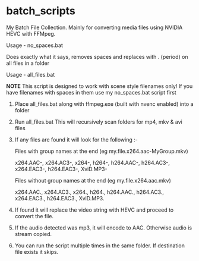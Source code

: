 # batch_scripts
My Batch File Collection. Mainly for converting media files using NVIDIA HEVC with FFMpeg.

Usage - no_spaces.bat

Does exactly what it says, removes spaces and replaces with . (period) on all files in a folder


Usage - all_files.bat

**NOTE** This script is designed to work with scene style filenames only!
If you have filenames with spaces in them use my no_spaces.bat script first

1. Place all_files.bat along with ffmpeg.exe (built with nvenc enabled) into a folder
2. Run all_files.bat This will recursively scan folders for mp4, mkv & avi files
3. If any files are found it will look for the following :-

    Files with group names at the end (eg my.file.x264.aac-MyGroup.mkv)
    
    x264.AAC-, x264.AC3-, x264-, h264-, h264.AAC-, h264.AC3-, x264.EAC3-, h264.EAC3-, XviD.MP3- 
    
    Files without group names at the end (eg my.file.x264.aac.mkv)
    
    x264.AAC., x264.AC3., x264., h264., h264.AAC., h264.AC3., x264.EAC3., h264.EAC3., XviD.MP3.
    
4. If found it will replace the video string with HEVC and proceed to convert the file.
5. If the audio detected was mp3, it will encode to AAC. Otherwise audio is stream copied.
6. You can run the script multiple times in the same folder. If destination file exists it skips.




